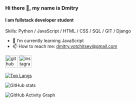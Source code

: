 ### Hi there 👋, my name is Dmitry
#### I am fullstack developer student

Skills: Python / JavaScript / HTML / CSS / SQL / GIT / Django

- 🌱 I’m currently learning JavaScript 
- 📫 How to reach me: dmitry.votchitsev@gmail.com 


[<img src='https://cdn.jsdelivr.net/npm/simple-icons@3.0.1/icons/github.svg' alt='github' height='40'>](https://github.com/Votchitsev)  [<img src='https://cdn.jsdelivr.net/npm/simple-icons@3.0.1/icons/instagram.svg' alt='instagram' height='40'>](https://www.instagram.com/dmitrii.votchitsev/)  

[![Top Langs](https://github-readme-stats.vercel.app/api/top-langs/?username=Votchitsev)](https://github.com/anuraghazra/github-readme-stats)

![GitHub stats](https://github-readme-stats.vercel.app/api?username=Votchitsev&show_icons=true)  

![GitHub Activity Graph](https://activity-graph.herokuapp.com/graph?username=Votchitsev)  

